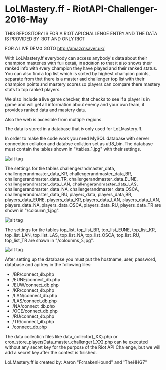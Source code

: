 # LoLMastery.ff - RiotAPI-Challenger-2016-May

THIS REPOSITORY IS FOR A RIOT API CHALLENGE ENTRY AND THE DATA IS PROVIDED BY RIOT AND ONLY RIOT

FOR A LIVE DEMO GOTO http://amazonsaver.uk/

With LoLMastery.ff everybody can access anybody's data about their champion masteries with full detail, in addition to that it also shows their ranked info with every champion they have played and their ranked status. You can also find a top list which is sorted by highest champion points, separate from that there is a master and challenger top list with their champion points and mastery scores so players can compare there mastery stats to top ranked players.

We also include a live game checker, that checks to see if a player is in game and will get all information about enemy and your own team, it provides ranked data and mastery data.

Also the web is accesible from multiple regions.

The data is stored in a database that is only used for LoLMastery.ff.

In order to make the code work you need MySQL database with server connection collation and databse collation set as utf8_bin. The database must contain the tables shown in "/tables_1.jpg" with their settings.

![alt tag](https://raw.githubusercontent.com/TheHHG7/RiotAPI-Challenger-2016-May/master/tables_1.jpg)

The settings for the tables challengerandmaster_data, challengerandmaster_data_KR, challengerandmaster_data_BR, challengerandmaster_data_TR, challengerandmaster_data_EUNE, challengerandmaster_data_LAN, challengerandmaster_data_LAS, challengerandmaster_data_NA, challengerandmaster_data_OSCA, challengerandmaster_data_RU, players_data, players_data_BR, players_data_EUNE, players_data_KR, players_data_LAN, players_data_LAN, players_data_NA, players_data_OSCA, players_data_RU, players_data_TR are shown in "/coloumn_1.jpg".

![alt tag](https://raw.githubusercontent.com/TheHHG7/RiotAPI-Challenger-2016-May/master/coloumn_1.jpg)

The settings for the tables top_list, top_list_BR, top_list_EUNE, top_list_KR, top_list_LAN, top_list_LAS, top_list_NA, top_list_OSCA, top_list_RU, top_list_TR are shown in "/coloumns_2.jpg".

![alt tag](https://raw.githubusercontent.com/TheHHG7/RiotAPI-Challenger-2016-May/master/coloumns_2.jpg)

After setting up the database you must put the hostname, user, password, database and api key in the following files:
- /BR/connect_db.php
- /EUNE/connect_db.php
- /EUW/connect_db.php
- /KR/connect_db.php
- /LAN/connect_db.php
- /LAS/connect_db.php
- /NA/connect_db.php
- /OCE/connect_db.php
- /RU/connect_db.php
- /TR/connect_db.php
- /connect_db.php

The data collection files like data_collector(_XX).php or cron_store_playersData_master_challenger(_XX).php can be executed without any secret key for the purpose of the Riot API Challenge, but we will add a secret key after the contest is finished.

LoLMastery.ff is created by:
Aaron "ForsakenHound" and "TheHHG7"
